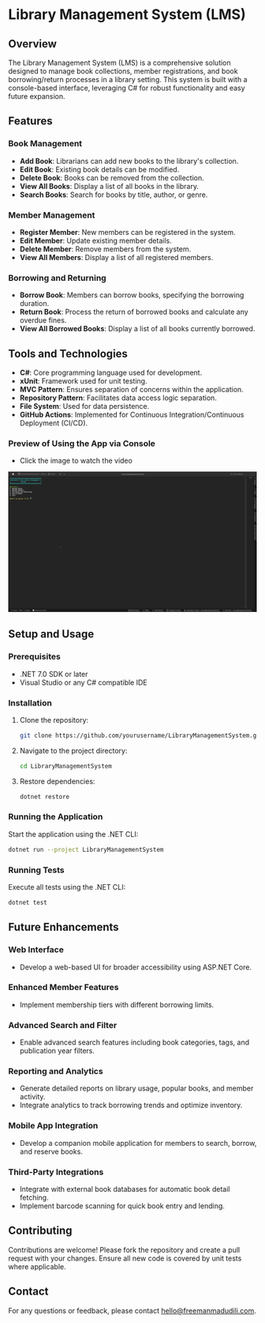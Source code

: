 Library Management System (LMS)
===============================

Overview
--------

The Library Management System (LMS) is a comprehensive solution designed to manage book collections, member registrations, and book borrowing/return processes in a library setting. This system is built with a console-based interface, leveraging C# for robust functionality and easy future expansion.

Features
--------

### Book Management

-   **Add Book**: Librarians can add new books to the library's collection.
-   **Edit Book**: Existing book details can be modified.
-   **Delete Book**: Books can be removed from the collection.
-   **View All Books**: Display a list of all books in the library.
-   **Search Books**: Search for books by title, author, or genre.

### Member Management

-   **Register Member**: New members can be registered in the system.
-   **Edit Member**: Update existing member details.
-   **Delete Member**: Remove members from the system.
-   **View All Members**: Display a list of all registered members.

### Borrowing and Returning

-   **Borrow Book**: Members can borrow books, specifying the borrowing duration.
-   **Return Book**: Process the return of borrowed books and calculate any overdue fines.
-   **View All Borrowed Books**: Display a list of all books currently borrowed.


Tools and Technologies
--------
- **C#**: Core programming language used for development.
- **xUnit**: Framework used for unit testing.
- **MVC Pattern**: Ensures separation of concerns within the application.
- **Repository Pattern**: Facilitates data access logic separation.
- **File System**: Used for data persistence.
- **GitHub Actions**: Implemented for Continuous Integration/Continuous Deployment (CI/CD).

### Preview of Using the App via Console 
- Click the image to watch the video

[![Watch the video](console_preview.png)](https://youtu.be/mtX6V1AE4pk)



Setup and Usage
---------------

### Prerequisites

-   .NET 7.0 SDK or later
-   Visual Studio or any C# compatible IDE

### Installation

1.  Clone the repository:

    ```bash
    git clone https://github.com/yourusername/LibraryManagementSystem.git
    ```

2.  Navigate to the project directory:

    ```bash
    cd LibraryManagementSystem
    ```

3.  Restore dependencies:

    ```bash
    dotnet restore
    ```

### Running the Application

Start the application using the .NET CLI:


```bash
dotnet run --project LibraryManagementSystem
```

### Running Tests

Execute all tests using the .NET CLI:

```bash
dotnet test
```

Future Enhancements
-------------------

### Web Interface

-   Develop a web-based UI for broader accessibility using ASP.NET Core.

### Enhanced Member Features

-   Implement membership tiers with different borrowing limits.

### Advanced Search and Filter

-   Enable advanced search features including book categories, tags, and publication year filters.

### Reporting and Analytics

-   Generate detailed reports on library usage, popular books, and member activity.
-   Integrate analytics to track borrowing trends and optimize inventory.

### Mobile App Integration

-   Develop a companion mobile application for members to search, borrow, and reserve books.

### Third-Party Integrations

-   Integrate with external book databases for automatic book detail fetching.
-   Implement barcode scanning for quick book entry and lending.

Contributing
------------

Contributions are welcome! Please fork the repository and create a pull request with your changes. Ensure all new code is covered by unit tests where applicable.

Contact
-------

For any questions or feedback, please contact [hello@freemanmadudili.com](mailto:hello@freemanmadudili.com).
